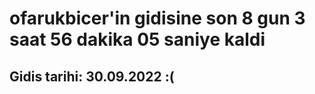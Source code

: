 # ofarukbicer'in gidisine son 8 gun 3 saat 56 dakika 05 saniye kaldi

## Gidis tarihi: 30.09.2022 :(
